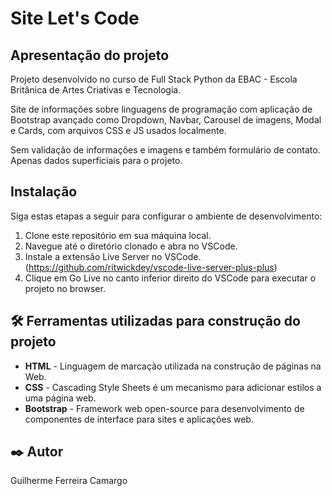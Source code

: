 # Site Let's Code

## Apresentação do projeto



Projeto desenvolvido no curso de Full Stack Python da EBAC - Escola Britânica de Artes Criativas e Tecnologia.

Site de informações sobre linguagens de programação com aplicação de Bootstrap avançado como Dropdown, Navbar,
Carousel de imagens, Modal e Cards, com arquivos CSS e JS usados localmente.

Sem validação de informações e imagens e também formulário de contato. Apenas dados superficiais para o projeto.

## Instalação

Siga estas etapas a seguir para configurar o ambiente de desenvolvimento:

1. Clone este repositório em sua máquina local.
2. Navegue até o diretório clonado e abra no VSCode.
3. Instale a extensão Live Server no VSCode. (https://github.com/ritwickdey/vscode-live-server-plus-plus)
4. Clique em Go Live no canto inferior direito do VSCode para executar o projeto no browser.

## 🛠️ Ferramentas utilizadas para construção do projeto

* **HTML** - Linguagem de marcação utilizada na construção de páginas na Web.
* **CSS** - Cascading Style Sheets é um mecanismo para adicionar estilos a uma página web.
* **Bootstrap** - Framework web open-source para desenvolvimento de componentes de interface para sites e aplicações web.

## ✒️ Autor

Guilherme Ferreira Camargo
